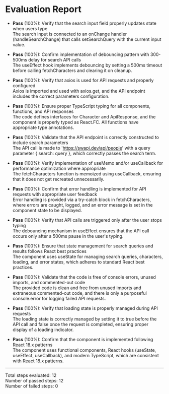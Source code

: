 # Evaluation Report

- **Pass** (100%): Verify that the search input field properly updates state when users type  
  The search input is connected to an onChange handler (handleSearchChange) that calls setSearchQuery with the current input value.

- **Pass** (100%): Confirm implementation of debouncing pattern with 300-500ms delay for search API calls  
  The useEffect hook implements debouncing by setting a 500ms timeout before calling fetchCharacters and clearing it on cleanup.

- **Pass** (100%): Verify that axios is used for API requests and properly configured  
  Axios is imported and used with axios.get, and the API endpoint includes the correct parameters configuration.

- **Pass** (100%): Ensure proper TypeScript typing for all components, functions, and API responses  
  The code defines interfaces for Character and ApiResponse, and the component is properly typed as React.FC. All functions have appropriate type annotations.

- **Pass** (100%): Validate that the API endpoint is correctly constructed to include search parameters  
  The API call is made to 'https://swapi.dev/api/people' with a query parameter { search: query }, which correctly passes the search term.

- **Pass** (100%): Verify implementation of useMemo and/or useCallback for performance optimization where appropriate  
  The fetchCharacters function is memoized using useCallback, ensuring that it does not get recreated unnecessarily.

- **Pass** (100%): Confirm that error handling is implemented for API requests with appropriate user feedback  
  Error handling is provided via a try-catch block in fetchCharacters, where errors are caught, logged, and an error message is set in the component state to be displayed.

- **Pass** (100%): Verify that API calls are triggered only after the user stops typing  
  The debouncing mechanism in useEffect ensures that the API call occurs only after a 500ms pause in the user's typing.

- **Pass** (100%): Ensure that state management for search queries and results follows React best practices  
  The component uses useState for managing search queries, characters, loading, and error states, which adheres to standard React best practices.

- **Pass** (100%): Validate that the code is free of console errors, unused imports, and commented-out code  
  The provided code is clean and free from unused imports and extraneous commented-out code, and there is only a purposeful console.error for logging failed API requests.

- **Pass** (100%): Verify that loading state is properly managed during API requests  
  The loading state is correctly managed by setting it to true before the API call and false once the request is completed, ensuring proper display of a loading indicator.

- **Pass** (100%): Confirm that the component is implemented following React 18.x patterns  
  The component uses functional components, React hooks (useState, useEffect, useCallback), and modern TypeScript, which are consistent with React 18.x patterns.

---

Total steps evaluated: 12  
Number of passed steps: 12  
Number of failed steps: 0